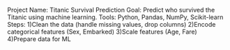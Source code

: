 Project Name: Titanic Survival Prediction
Goal: Predict who survived the Titanic using machine learning.
Tools: Python, Pandas, NumPy, Scikit-learn
Steps:
1)Clean the data (handle missing values, drop columns)
2)Encode categorical features (Sex, Embarked)
3)Scale features (Age, Fare)
4)Prepare data for ML
